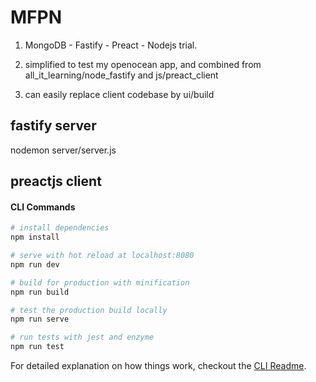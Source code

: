 # MFPN

1. MongoDB - Fastify - Preact - Nodejs trial.

1. simplified to test my openocean app, and combined from all_it_learning/node_fastify and js/preact_client

2. can easily replace client codebase by ui/build 

## fastify server

nodemon server/server.js

## preactjs client

#### CLI Commands

``` bash
# install dependencies
npm install

# serve with hot reload at localhost:8080
npm run dev

# build for production with minification
npm run build

# test the production build locally
npm run serve

# run tests with jest and enzyme
npm run test
```

For detailed explanation on how things work, checkout the [CLI Readme](https://github.com/developit/preact-cli/blob/master/README.md).
